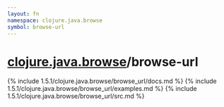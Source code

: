 ```yaml
---
layout: fn
namespace: clojure.java.browse
symbol: browse-url
---
```


# [clojure.java.browse](../)/browse-url

{% include 1.5.1/clojure.java.browse/browse_url/docs.md %}
{% include 1.5.1/clojure.java.browse/browse_url/examples.md %}
{% include 1.5.1/clojure.java.browse/browse_url/src.md %}

